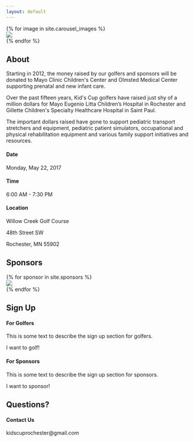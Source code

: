 ```yaml
---
layout: default
---
```


<section id="carousel">
    <div id="intro-carousel">
        {% for image in site.carousel_images %}
            <div><img src="{{ site.baseurl }}{{ image }}" /></div>
        {% endfor %}
    </div>
</section>
<section id="about">
    <div class="container">
        <div class="item flex-100">
            <h2 class="is-center-aligned">About</h2>
            <p>Starting in 2012, the money raised by our golfers and sponsors will be donated to Mayo Clinic Children's Center and Olmsted Medical Center supporting prenatal and new infant care.</p>
            <p>Over the past fifteen years, Kid's Cup golfers have raised just shy of a million dollars for Mayo Eugenio Litta Children’s Hospital in Rochester and Gillette Children's Specialty Healthcare Hospital in Saint Paul.</p>
            <p>The important dollars raised have gone to support pediatric transport stretchers and equipment, pediatric patient simulators, occupational and physical rehabilitation equipment and various family support initiatives and resources.</p>
        </div>
    </div>
    <div class="container">
        <div class="item flex-33 is-center-aligned">
            <span class="fa fa-calendar fa-2x"></span>
            <h4>Date</h4>
            <p>Monday, May 22, 2017</p>
        </div>
        <div class="item flex-33 is-center-aligned">
            <span class="fa fa-clock-o fa-2x"></span>
            <h4>Time</h4>
            <p>6:00 AM - 7:30 PM</p>
        </div>
        <div class="item flex-33 is-center-aligned">
            <span class="fa fa-map-marker fa-2x"></span>
            <h4>Location</h4>
            <p class="has-no-margins">Willow Creek Golf Course</p>
            <p class="has-no-margins">48th Street SW</p>
            <p>Rochester, MN 55902</p>
        </div>
    </div>
</section>
<section id="sponsors" class="has-light-gray-background">
    <div class="container">
        <div class="item flex-100">
            <h2 class="is-center-aligned">Sponsors</h2>
        </div>
        {% for sponsor in site.sponsors %}
            <div class="item flex-33 flex-50-tablet has-padding-two has-gutter has-centered-content has-white-background">
                <a href="{{ sponsor.link}}" target="_blank" class="item-overlay-link"></a>
                <img src="{{ site.baseurl }}{{ sponsor.image }}" class="has-no-margins" />
            </div>
        {% endfor %}
    </div>
</section>
<section id="sign-up">
    <div class="container">
        <div class="item flex-100">
            <h2 class="is-center-aligned">Sign Up</h2>
        </div>
        <div class="item flex-50 has-gutter is-center-aligned">
            <span class="fa fa-flag fa-2x"></span>
            <h4>For Golfers</h4>
            <p>This is some text to describe the sign up section for golfers.</p>
            <a class="is-button has-margin-one">I want to golf!</a>
        </div>
        <div class="item flex-50 has-gutter is-center-aligned">
            <span class="fa fa-handshake-o fa-2x"></span>
            <h4>For Sponsors</h4>
            <p>This is some text to describe the sign up section for sponsors.</p>
            <a class="is-button has-margin-one">I want to sponsor!</a>
        </div>
    </div>
</section>
<section id="questions-contact" class="has-light-gray-background">
    <div class="container">
        <div class="item flex-100">
            <h2 class="is-center-aligned">Questions?</h2>
        </div>
        <div class="item flex-100 is-center-aligned">
            <span class="fa fa-envelope fa-2x"></span>
            <h4>Contact Us</h4>
            <a class="is-button has-margin-one">kidscuprochester@gmail.com</a>
        </div>
    </div>
</section>